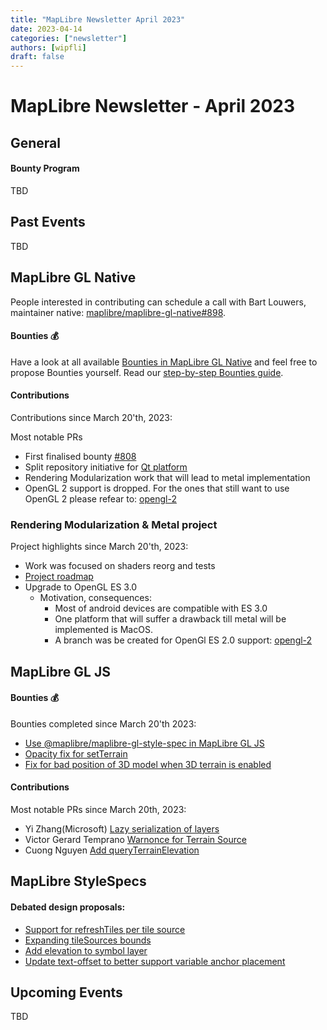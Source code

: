 ```yaml
---
title: "MapLibre Newsletter April 2023"
date: 2023-04-14
categories: ["newsletter"]
authors: [wipfli]
draft: false
---
```


# MapLibre Newsletter - April 2023

## General

#### Bounty Program

TBD

## Past Events

TBD

## MapLibre GL Native

People interested in contributing can schedule a call with Bart Louwers, maintainer native: <a href="https://github.com/maplibre/maplibre-gl-native/discussions/898">maplibre/maplibre-gl-native#898</a>.

#### Bounties 💰

Have a look at all available [Bounties in MapLibre GL Native](https://github.com/maplibre/maplibre-gl-native/issues?q=is%3Aissue+is%3Aopen+label%3A%22%F0%9F%92%B0+bounty+S%22%2C%22%F0%9F%92%B0+bounty+M%22%2C%22%F0%9F%92%B0+bounty+L%22%2C%22%F0%9F%92%B0+bounty+XL%22%2C%22%F0%9F%92%B0+bounty+XXL%22+) and feel free to propose Bounties yourself. Read our [step-by-step Bounties guide](http://localhost:45707/roadmap/step-by-step-bounties-guide/).

#### Contributions

Contributions since March 20'th, 2023:

Most notable PRs

- First finalised bounty [#808](https://github.com/maplibre/maplibre-gl-native/issues/808)
- Split repository initiative for [Qt platform](https://github.com/maplibre/maplibre-native-qt)
- Rendering Modularization work that will lead to metal implementation
- OpenGL 2 support is dropped. For the ones that still want to use OpenGL 2 please refear to: [opengl-2](https://github.com/maplibre/maplibre-gl-native/tree/opengl-2)

### Rendering Modularization & Metal project

Project highlights since March 20'th, 2023:

- Work was focused on shaders reorg and tests
- [Project roadmap](https://github.com/orgs/maplibre/projects/8)
- Upgrade to OpenGL ES 3.0
    - Motivation, consequences:
        - Most of android devices are compatible with ES 3.0
        - One platform that will suffer a drawback till metal will be implemented is MacOS.
        - A branch was be created for OpenGl ES 2.0 support: [opengl-2](https://github.com/maplibre/maplibre-gl-native/tree/opengl-2)

## MapLibre GL JS

#### Bounties 💰

Bounties completed since March 20'th 2023:

- [Use @maplibre/maplibre-gl-style-spec in MapLibre GL JS](https://github.com/maplibre/maplibre-gl-js/issues/2194)
- [Opacity fix for setTerrain](https://github.com/maplibre/maplibre-gl-js/issues/2035)
- [Fix for bad position of 3D model when 3D terrain is enabled](https://github.com/maplibre/maplibre-gl-js/issues/1654)

#### Contributions

Most notable PRs since March 20th, 2023:

- Yi Zhang(Microsoft) [Lazy serialization of layers](https://github.com/maplibre/maplibre-gl-js/pull/2306)
- Victor Gerard Temprano [Warnonce for Terrain Source](https://github.com/maplibre/maplibre-gl-js/pull/2298)
- Cuong Nguyen [Add queryTerrainElevation](https://github.com/maplibre/maplibre-gl-js/pull/2279)

## MapLibre StyleSpecs

#### Debated design proposals:

- [Support for refreshTiles per tile source](https://github.com/maplibre/maplibre-style-spec/issues/61)
- [Expanding tileSources bounds](https://github.com/maplibre/maplibre-style-spec/issues/60)
- [Add elevation to symbol layer](https://github.com/maplibre/maplibre-style-spec/issues/62)
- [Update text-offset to better support variable anchor placement](https://github.com/maplibre/maplibre-style-spec/issues/112)

## Upcoming Events

TBD
